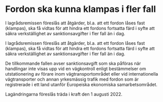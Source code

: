 # Fordon ska kunna klampas i fler fall

I lagrådsremissen föreslås att åtgärder, bl.a. att ett fordon låses fast (klampas), ska få vidtas för att hindra ett fordons fortsatta färd i syfte att säkra verkställighet av sanktionsavgifter i fler fall än i dag.

I lagrådsremissen föreslås att åtgärder, bl.a. att ett fordon låses fast (klampas), ska få vidtas för att hindra ett fordons fortsatta färd i syfte att säkra verkställighet av sanktionsavgifter i fler fall än i dag.

De tillkommande fallen avser sanktionsavgift som ska påföras när handlingar inte visas upp vid en vägkontroll enligt bestämmelser om utstationering av förare inom vägtransportområdet eller vid internationella vägtransporter och annan yrkesmässig trafik med fordon som är registrerade i ett land utanför Europeiska ekonomiska samarbetsområdet.

Lagändringarna föreslås träda i kraft den 1 augusti 2022.
